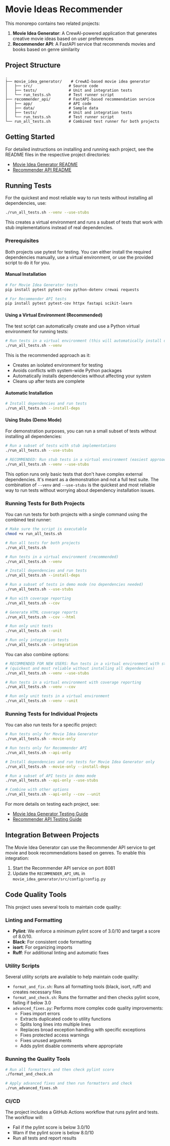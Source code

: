 # Movie Ideas Recommender

This monorepo contains two related projects:
1. **Movie Idea Generator**: A CrewAI-powered application that generates creative movie ideas based on user preferences
2. **Recommender API**: A FastAPI service that recommends movies and books based on genre similarity

## Project Structure

```
.
├── movie_idea_generator/    # CrewAI-based movie idea generator
│   ├── src/                # Source code
│   ├── tests/              # Unit and integration tests
│   └── run_tests.sh        # Test runner script
├── recommender_api/        # FastAPI-based recommendation service
│   ├── app/                # API code
│   ├── data/               # Sample data
│   ├── tests/              # Unit and integration tests
│   └── run_tests.sh        # Test runner script
└── run_all_tests.sh        # Combined test runner for both projects
```

## Getting Started

For detailed instructions on installing and running each project, see the README files in the respective project directories:
- [Movie Idea Generator README](movie_idea_generator/README.md)
- [Recommender API README](recommender_api/README.md)

## Running Tests

For the quickest and most reliable way to run tests without installing all dependencies, use:

```bash
./run_all_tests.sh --venv --use-stubs
```

This creates a virtual environment and runs a subset of tests that work with stub implementations instead of real dependencies.

### Prerequisites

Both projects use pytest for testing. You can either install the required dependencies manually, use a virtual environment, or use the provided script to do it for you.

#### Manual Installation

```bash
# For Movie Idea Generator tests
pip install pytest pytest-cov python-dotenv crewai requests

# For Recommender API tests
pip install pytest pytest-cov httpx fastapi scikit-learn
```

#### Using a Virtual Environment (Recommended)

The test script can automatically create and use a Python virtual environment for running tests:

```bash
# Run tests in a virtual environment (this will automatically install dependencies)
./run_all_tests.sh --venv
```

This is the recommended approach as it:
- Creates an isolated environment for testing
- Avoids conflicts with system-wide Python packages
- Automatically installs dependencies without affecting your system
- Cleans up after tests are complete

#### Automatic Installation

```bash
# Install dependencies and run tests
./run_all_tests.sh --install-deps
```

#### Using Stubs (Demo Mode)

For demonstration purposes, you can run a small subset of tests without installing all dependencies:

```bash
# Run a subset of tests with stub implementations
./run_all_tests.sh --use-stubs

# RECOMMENDED: Run stub tests in a virtual environment (easiest approach)
./run_all_tests.sh --venv --use-stubs
```

This option runs only basic tests that don't have complex external dependencies. It's meant as a demonstration and not a full test suite. The combination of `--venv` and `--use-stubs` is the quickest and most reliable way to run tests without worrying about dependency installation issues.

### Running Tests for Both Projects

You can run tests for both projects with a single command using the combined test runner:

```bash
# Make sure the script is executable
chmod +x run_all_tests.sh

# Run all tests for both projects
./run_all_tests.sh

# Run tests in a virtual environment (recommended)
./run_all_tests.sh --venv

# Install dependencies and run tests
./run_all_tests.sh --install-deps

# Run a subset of tests in demo mode (no dependencies needed)
./run_all_tests.sh --use-stubs

# Run with coverage reporting
./run_all_tests.sh --cov

# Generate HTML coverage reports
./run_all_tests.sh --cov --html

# Run only unit tests
./run_all_tests.sh --unit

# Run only integration tests
./run_all_tests.sh --integration
```

You can also combine options:

```bash
# RECOMMENDED FOR NEW USERS: Run tests in a virtual environment with stubs 
# (quickest and most reliable without installing all dependencies)
./run_all_tests.sh --venv --use-stubs

# Run tests in a virtual environment with coverage reporting
./run_all_tests.sh --venv --cov

# Run only unit tests in a virtual environment
./run_all_tests.sh --venv --unit
```

### Running Tests for Individual Projects

You can also run tests for a specific project:

```bash
# Run tests only for Movie Idea Generator
./run_all_tests.sh --movie-only

# Run tests only for Recommender API
./run_all_tests.sh --api-only

# Install dependencies and run tests for Movie Idea Generator only
./run_all_tests.sh --movie-only --install-deps

# Run a subset of API tests in demo mode
./run_all_tests.sh --api-only --use-stubs

# Combine with other options
./run_all_tests.sh --api-only --cov --unit
```

For more details on testing each project, see:
- [Movie Idea Generator Testing Guide](movie_idea_generator/tests/README.md)
- [Recommender API Testing Guide](recommender_api/tests/README.md)

## Integration Between Projects

The Movie Idea Generator can use the Recommender API service to get movie and book recommendations based on genres. To enable this integration:

1. Start the Recommender API service on port 8081
2. Update the `RECOMMENDER_API_URL` in `movie_idea_generator/src/config/config.py` 

## Code Quality Tools

This project uses several tools to maintain code quality:

### Linting and Formatting

- **Pylint**: We enforce a minimum pylint score of 3.0/10 and target a score of 8.0/10.
- **Black**: For consistent code formatting
- **isort**: For organizing imports
- **Ruff**: For additional linting and automatic fixes

### Utility Scripts

Several utility scripts are available to help maintain code quality:

- `format_and_fix.sh`: Runs all formatting tools (black, isort, ruff) and creates necessary files
- `format_and_check.sh`: Runs the formatter and then checks pylint score, failing if below 3.0
- `advanced_fixes.py`: Performs more complex code quality improvements:
  - Fixes import errors
  - Extracts duplicated code to utility functions
  - Splits long lines into multiple lines
  - Replaces broad exception handling with specific exceptions
  - Fixes protected access warnings
  - Fixes unused arguments
  - Adds pylint disable comments where appropriate

### Running the Quality Tools

```bash
# Run all formatters and then check pylint score
./format_and_check.sh

# Apply advanced fixes and then run formatters and check
./run_advanced_fixes.sh
```

### CI/CD

The project includes a GitHub Actions workflow that runs pylint and tests. The workflow will:
- Fail if the pylint score is below 3.0/10
- Warn if the pylint score is below 8.0/10
- Run all tests and report results 